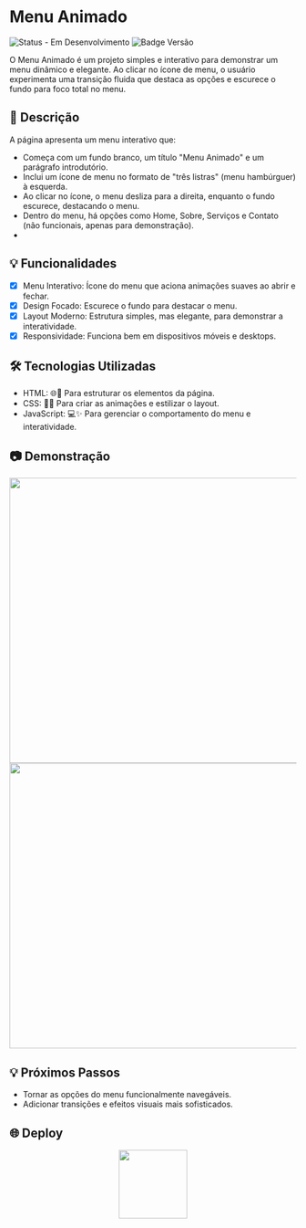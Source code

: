 # Menu Animado 
![Status - Em Desenvolvimento](https://img.shields.io/badge/status-em_desenvolvimento-yellow)
![Badge Versão](https://img.shields.io/badge/versão-1.0.0-blue)

O Menu Animado é um projeto simples e interativo para demonstrar um menu dinâmico e elegante. Ao clicar no ícone de menu, o usuário experimenta uma transição fluida que destaca as opções e escurece o fundo para foco total no menu.

## 📘 Descrição
A página apresenta um menu interativo que:

- Começa com um fundo branco, um título "Menu Animado" e um parágrafo introdutório.
- Inclui um ícone de menu no formato de "três listras" (menu hambúrguer) à esquerda.
- Ao clicar no ícone, o menu desliza para a direita, enquanto o fundo escurece, destacando o menu.
- Dentro do menu, há opções como Home, Sobre, Serviços e Contato (não funcionais, apenas para demonstração).
- 
## 💡 Funcionalidades

- [x] Menu Interativo: Ícone do menu que aciona animações suaves ao abrir e fechar.
- [x] Design Focado: Escurece o fundo para destacar o menu.
- [x] Layout Moderno: Estrutura simples, mas elegante, para demonstrar a interatividade.
- [x] Responsividade: Funciona bem em dispositivos móveis e desktops.

## 🛠️ Tecnologias Utilizadas

- HTML: 🌐📝 Para estruturar os elementos da página.
- CSS: 🎨📐 Para criar as animações e estilizar o layout.
- JavaScript: 💻✨ Para gerenciar o comportamento do menu e interatividade.

## 📷 Demonstração
<img width="900" height="500" src="https://github.com/user-attachments/assets/c6cd1bdc-7307-48d4-befc-f5b114f054f0">
<img width="900" height="500" src="https://github.com/user-attachments/assets/2403b1dc-61a0-4a51-902f-32d3110f2a32">

## 💡 Próximos Passos
- Tornar as opções do menu funcionalmente navegáveis.
- Adicionar transições e efeitos visuais mais sofisticados.


## 🌐 Deploy
<div align="center"> 
<a href="https://felipeaz01.github.io/Menu-Animado/">
  <img   width="120px" src="https://img.shields.io/website-up-down-green-red/http/monip.org.svg"  /> 
</a>
</div>
